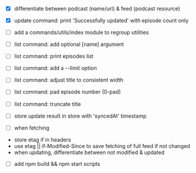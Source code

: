 * [x] differentiate between podcast (name/url) & feed (podcast resource)

* [x] update command: print 'Successfully updated' with episode count only

* [ ] add a commands/utils/index module to regroup utilities

* [ ] list command: add optional [name] argument
* [ ] list command: print episodes list
 * [ ] list command: add a --limit option
 * [ ] list command: adjust title to consistent width
 * [ ] list command: pad episode number (0-pad)
 * [ ] list command: truncate title

* [ ] store update result in store with 'syncedAt' timestamp
* [ ] when fetching
 - store etag if in headers
 - use etag || if-Modified-Since to save fetching of full feed if not changed
 - when updating, differentiate between not modified & updated

* [ ] add npm build && npm start scripts
